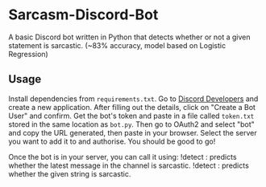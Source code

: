 # Sarcasm-Discord-Bot
A basic Discord bot written in Python that detects whether or not a given statement is sarcastic. (~83% accuracy, model based on Logistic Regression)

## Usage
Install dependencies from `requirements.txt`. Go to [Discord Developers](https://discordapp.com/developers/applications/me) and create a new application. After filling out the details, click on "Create a Bot User" and confirm. Get the bot's token and paste in a file called `token.txt` stored in the same location as `bot.py`. Then go to OAuth2 and select "bot" and copy the URL generated, then paste in your browser. Select the server you want to add it to and authorise. You should be good to go!

Once the bot is in your server, you can call it using:
    !detect : predicts whether the latest message in the channel is sarcastic.
    !detect <string> : predicts whether the given string is sarcastic.
